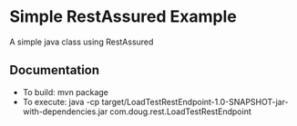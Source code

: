 # Simple RestAssured Example
A simple java class using RestAssured

## Documentation
 * To build: mvn package
 * To execute: java -cp target/LoadTestRestEndpoint-1.0-SNAPSHOT-jar-with-dependencies.jar com.doug.rest.LoadTestRestEndpoint

